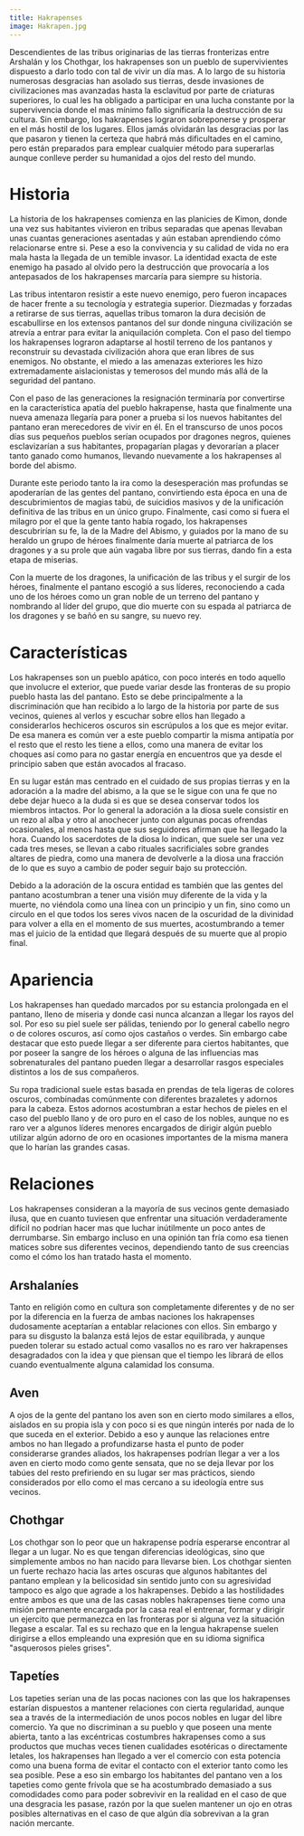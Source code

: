 ```yaml
---
title: Hakrapenses
image: Hakrapen.jpg
---
```


Descendientes de las tribus originarias de las tierras fronterizas entre Arshalán y los Chothgar, los hakrapenses son un pueblo de supervivientes dispuesto a darlo todo con tal de vivir un día mas. A lo largo de su historia numerosas desgracias han asolado sus tierras, desde invasiones de civilizaciones mas avanzadas hasta la esclavitud por parte de criaturas superiores, lo cual les ha obligado a participar en una lucha constante por la supervivencia donde el mas mínimo fallo significaría la destrucción de su cultura. Sin embargo, los hakrapenses lograron sobreponerse y prosperar en el más hostil de los lugares. Ellos jamás olvidarán las desgracias por las que pasaron y tienen la certeza que habrá más dificultades en el camino, pero están preparados para emplear cualquier método para superarlas aunque conlleve perder su humanidad a ojos del resto del mundo.

# Historia

La historia de los hakrapenses comienza en las planicies de Kimon, donde una vez sus habitantes vivieron en tribus separadas que apenas llevaban unas cuantas generaciones asentadas y aún estaban aprendiendo cómo relacionarse entre si. Pese a eso la convivencia y su calidad de vida no era mala hasta la llegada de un temible invasor. La identidad exacta de este enemigo ha pasado al olvido pero la destrucción que provocaría a los antepasados de los hakrapenses marcaría para siempre su historia.

Las tribus intentaron resistir a este nuevo enemigo, pero fueron incapaces de hacer frente a su tecnología y estrategia superior. Diezmadas y forzadas a retirarse de sus tierras, aquellas tribus tomaron la dura decisión de escabullirse en los extensos pantanos del sur donde ninguna civilización se atrevía a entrar para evitar la aniquilación completa. Con el paso del tiempo los hakrapenses lograron adaptarse al hostil terreno de los pantanos y reconstruir su devastada civilización ahora que eran libres de sus enemigos. No obstante, el miedo a las amenazas exteriores les hizo extremadamente aislacionistas y temerosos del mundo más allá de la seguridad del pantano.	

Con el paso de las generaciones la resignación terminaría por convertirse en la característica apatía del pueblo hakrapense, hasta que finalmente una nueva amenaza llegaría para poner a prueba si los nuevos habitantes del pantano eran merecedores de vivir en él. En el transcurso de unos pocos días sus pequeños pueblos serían ocupados por dragones negros, quienes esclavizarían a sus habitantes, propagarían plagas y devorarían a placer tanto ganado como humanos, llevando nuevamente a los hakrapenses al borde del abismo. 

Durante este periodo tanto la ira como la desesperación mas profundas se apoderarían de las gentes del pantano, convirtiendo esta época en una de descubrimientos de magias tabú, de suicidios masivos y de la unificación definitiva de las tribus en un único grupo. Finalmente, casi como si fuera el milagro por el que la gente tanto había rogado, los hakrapenses descubrirían su fe, la de la Madre del Abismo, y guiados por la mano de su heraldo un grupo de héroes finalmente daría muerte al patriarca de los dragones y a su prole que aún vagaba libre por sus tierras, dando fin a esta etapa de miserias.

Con la muerte de los dragones, la unificación de las tribus y el surgir de los héroes, finalmente el pantano escogió a sus líderes, reconociendo a cada uno de los héroes como un gran noble de un terreno del pantano y nombrando al líder del grupo, que dio muerte con su espada al patriarca de los dragones y se bañó en su sangre, su nuevo rey. 

# Características

Los hakrapenses son un pueblo apático, con poco interés en todo aquello que involucre el exterior, que puede variar desde las fronteras de su propio pueblo hasta las del pantano. Esto se debe principalmente a la discriminación que han recibido a lo largo de la historia por parte de sus vecinos, quienes al verlos y escuchar sobre ellos han llegado a considerarlos hechiceros oscuros sin escrúpulos a los que es mejor evitar. De esa manera es común ver a este pueblo compartir la misma antipatía por el resto que el resto les tiene a ellos, como una manera de evitar los choques así como para no gastar energía en encuentros que ya desde el principio saben que están avocados al fracaso.

En su lugar están mas centrado en el cuidado de sus propias tierras y en la adoración a la madre del abismo, a la que se le sigue con una fe que no debe dejar hueco a la duda si es que se desea conservar todos los miembros intactos. Por lo general la adoración a la diosa suele consistir en un rezo al alba y otro al anochecer junto con algunas pocas ofrendas ocasionales, al menos hasta que sus seguidores afirman que ha llegado la hora. Cuando los sacerdotes de la diosa lo indican, que suele ser una vez cada tres meses, se llevan a cabo rituales sacrificiales sobre grandes altares de piedra, como una manera de devolverle a la diosa una fracción de lo que es suyo a cambio de poder seguir bajo su protección.

Debido a la adoración de la oscura entidad es también que las gentes del pantano acostumbran a tener una visión muy diferente de la vida y la muerte, no viéndola como una línea con un principio y un fin, sino como un circulo en el que todos los seres vivos nacen de la oscuridad de la divinidad para volver a ella en el momento de sus muertes, acostumbrando a temer mas el juicio de la entidad que llegará después de su muerte que al propio final.

# Apariencia

Los hakrapenses han quedado marcados por su estancia prolongada en el pantano, lleno de miseria y donde casi nunca alcanzan a llegar los rayos del sol. Por eso su piel suele ser pálidas, teniendo por lo general cabello negro o de colores oscuros, así como ojos castaños o verdes. Sin embargo cabe destacar que esto puede llegar a ser diferente para ciertos habitantes, que por poseer la sangre de los héroes o alguna de las influencias mas sobrenaturales del pantano pueden llegar a desarrollar rasgos especiales distintos a los de sus compañeros.

Su ropa tradicional suele estas basada en prendas de tela ligeras de colores oscuros, combinadas comúnmente con diferentes brazaletes y adornos para la cabeza. Estos adornos acostumbran a estar hechos de pieles en el caso del pueblo llano y de oro puro en el caso de los nobles, aunque no es raro ver a algunos líderes menores encargados de dirigir algún pueblo utilizar algún adorno de oro en ocasiones importantes de la misma manera que lo harían las grandes casas.

# Relaciones

Los hakrapenses consideran a la mayoría de sus vecinos gente demasiado ilusa, que en cuanto tuviesen que enfrentar una situación verdaderamente difícil no podrían hacer mas que luchar inútilmente un poco antes de derrumbarse. Sin embargo incluso en una opinión tan fría como esa tienen matices sobre sus diferentes vecinos, dependiendo tanto de sus creencias como el cómo los han tratado hasta el momento.

## Arshalaníes 

Tanto en religión como en cultura son completamente diferentes y de no ser por la
diferencia en la fuerza de ambas naciones los hakrapenses dudosamente aceptarían a entablar relaciones con ellos. Sin embargo y para su disgusto la balanza está lejos de estar equilibrada, y aunque pueden tolerar su estado actual como vasallos no es raro ver hakrapenses desagradados con la idea y que piensan que el tiempo les librará de ellos cuando eventualmente alguna calamidad los consuma.

## Aven

A ojos de la gente del pantano los aven son en cierto modo similares a ellos, aislados en su propia isla y con poco si es que ningún interés por nada de lo que suceda en el exterior. Debido a eso y aunque las relaciones entre ambos no han llegado a profundizarse hasta el punto de poder considerarse grandes aliados, los hakrapenses podrían llegar a ver a los aven en cierto modo como gente sensata, que no se deja llevar por los tabúes del resto prefiriendo en su lugar ser mas prácticos, siendo considerados por ello como el mas cercano a su ideología entre sus vecinos.

## Chothgar 

Los chothgar son lo peor que un hakrapense podría esperarse encontrar al llegar a un
lugar. No es que tengan diferencias ideológicas, sino que simplemente ambos no han nacido para llevarse bien. Los chothgar sienten un fuerte rechazo hacia las artes oscuras que algunos habitantes del pantano emplean y la belicosidad sin sentido junto con su agresividad tampoco es algo que agrade a los hakrapenses. Debido a las hostilidades entre ambos es que una de las casas nobles hakrapenses tiene como una misión permanente encargada por la casa real el entrenar, formar y dirigir un ejercito que permanezca en las fronteras por si alguna vez la situación llegase a
escalar. Tal es su rechazo que en la lengua hakrapense suelen dirigirse a ellos empleando una expresión que en su idioma significa "asquerosos pieles grises".

## Tapetíes

Los tapeties serían una de las pocas naciones con las que los hakrapenses estarían
dispuestos a mantener relaciones con cierta regularidad, aunque sea a través de la
intermediación de unos pocos nobles en lugar del libre comercio. Ya que no discriminan a su pueblo y que poseen una mente abierta, tanto a las excéntricas costumbres hakrapenses como a sus productos que muchas veces tienen cualidades esotéricas o directamente letales, los hakrapenses han llegado a ver el comercio con esta potencia como una buena forma de evitar el contacto con el exterior tanto como les sea posible. Pese a eso sin embargo los habitantes del pantano ven a los tapeties como gente frívola que se ha acostumbrado demasiado a sus comodidades como para poder sobrevivir en la realidad en el caso de que una desgracia les pasase, razón por la que suelen mantener un ojo en otras posibles alternativas en el caso de que algún día sobrevivan a la gran nación mercante.
